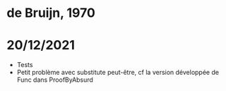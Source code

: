 # de Bruijn, 1970

# 20/12/2021
- Tests
- Petit problème avec substitute peut-être, cf la version développée de Func dans ProofByAbsurd
